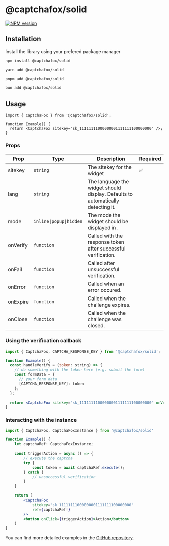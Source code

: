 # @captchafox/solid

[![NPM version](https://img.shields.io/npm/v/@captchafox/solid.svg)](https://www.npmjs.com/package/@captchafox/solid)

## Installation

Install the library using your prefered package manager

```sh
npm install @captchafox/solid
```

```sh
yarn add @captchafox/solid
```

```sh
pnpm add @captchafox/solid
```

```sh
bun add @captchafox/solid
```

## Usage

```tsx
import { CaptchaFox } from '@captchafox/solid';

function Example() {
  return <CaptchaFox sitekey="sk_11111111000000001111111100000000" />;
}
```

### Props

| **Prop** | **Type**                | **Description**                                                                 | **Required** |
| -------- | ----------------------- | ------------------------------------------------------------------------------- | ------------ |
| sitekey  | `string`                | The sitekey for the widget                                                      | ✅            |
| lang     | `string`                | The language the widget should display. Defaults to automatically detecting it. |              |
| mode     | `inline\|popup\|hidden` | The mode the widget should be displayed in .                                    |              |
| onVerify | `function`              | Called with the response token after successful verification.                   |              |
| onFail   | `function`              | Called after unsuccessful verification.                                         |              |
| onError  | `function`              | Called when an error occured.                                                   |              |
| onExpire | `function`              | Called when the challenge expires.                                              |              |
| onClose  | `function`              | Called when the challenge was closed.                                           |              |

### Using the verification callback

```jsx
import { CaptchaFox, CAPTCHA_RESPONSE_KEY } from '@captchafox/solid';

function Example() {
  const handleVerify = (token: string) => {
    // do something with the token here (e.g. submit the form)
    const formData = {
      // your form data
      [CAPTCHA_RESPONSE_KEY]: token
    };
  };

  return <CaptchaFox sitekey="sk_11111111000000001111111100000000" onVerify={handleVerify} />;
}
```

### Interacting with the instance

```jsx
import { CaptchaFox, CaptchaFoxInstance } from '@captchafox/solid'

function Example() {
    let captchaRef: CaptchaFoxInstance;

    const triggerAction = async () => {
        // execute the captcha
        try {
            const token = await captchaRef.execute();
        } catch {
            // unsuccessful verification
        }
    }

    return (
        <CaptchaFox
            sitekey="sk_11111111000000001111111100000000"
            ref={captchaRef!}
        />
        <button onClick={triggerAction}>Action</button>
    )
}
```

You can find more detailed examples in the [GitHub repository](https://github.com/CaptchaFox/javascript-integrations/tree/main/examples/solid).
